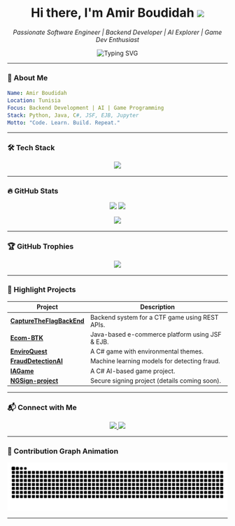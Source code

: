 
<h1 align="center">Hi there, I'm Amir Boudidah <img src="https://media.giphy.com/media/hvRJCLFzcasrR4ia7z/giphy.gif" width="30px"/></h1>

<p align="center">
  <em>Passionate Software Engineer | Backend Developer | AI Explorer | Game Dev Enthusiast</em>
</p>

<p align="center">
  <img src="https://readme-typing-svg.herokuapp.com?font=Fira+Code&size=24&duration=3000&pause=1000&color=F7F7F7&center=true&vCenter=true&width=435&lines=Hi+I'm+Hamir+Boudidah;Backend+Developer;AI+Explorer;Game+Dev+Enthusiast" alt="Typing SVG" />
</p>

---

### 🚀 About Me
```yaml
Name: Amir Boudidah
Location: Tunisia
Focus: Backend Development | AI | Game Programming
Stack: Python, Java, C#, JSF, EJB, Jupyter
Motto: "Code. Learn. Build. Repeat."
```

---

### 🛠️ Tech Stack

<p align="center">
  <img src="https://skillicons.dev/icons?i=python,java,cs,javascript,jupyter,git,docker,postgresql" />
</p>

---

### 🔥 GitHub Stats

<p align="center">
  <img src="https://github-readme-stats.vercel.app/api?username=boudidahamir&show_icons=true&theme=tokyonight&hide_border=true" width="48%"/>
  <img src="https://github-readme-streak-stats.herokuapp.com/?user=boudidahamir&theme=tokyonight&hide_border=true" width="48%"/>
</p>

<p align="center">
  <img src="https://github-readme-activity-graph.cyclic.app/graph?username=boudidahamir&theme=react-dark&hide_border=true" />
</p>

---

### 🏆 GitHub Trophies

<p align="center">
  <img src="https://github-profile-trophy.vercel.app/?username=boudidahamir&theme=algolia&no-frame=true&column=7" />
</p>

---

### 📂 Highlight Projects

| Project | Description |
|--------|-------------|
| [**CaptureTheFlagBackEnd**](https://github.com/boudidahamir/CaptureTheFlagBackEnd) | Backend system for a CTF game using REST APIs. |
| [**Ecom-BTK**](https://github.com/boudidahamir/Ecom-BTK) | Java-based e-commerce platform using JSF & EJB. |
| [**EnviroQuest**](https://github.com/boudidahamir/EnviroQuest) | A C# game with environmental themes. |
| [**FraudDetectionAI**](https://github.com/boudidahamir/FraudDetectionAI) | Machine learning models for detecting fraud. |
| [**IAGame**](https://github.com/boudidahamir/IAGame) | A C# AI-based game project. |
| [**NGSign-project**](https://github.com/boudidahamir/NGSign-project) | Secure signing project (details coming soon). |

---

### 📬 Connect with Me

<p align="center">
  <a href="https://www.linkedin.com/in/amir-boudidah-0b6474299?utm_source=share&utm_campaign=share_via&utm_content=profile&utm_medium=ios_app" target="_blank">
    <img src="https://img.shields.io/badge/LinkedIn-Amir%20Boudidah-0077B5?style=for-the-badge&logo=linkedin&logoColor=white"/>
  </a>
  <a href="mailto:amirboudiah@gmail.com">
    <img src="https://img.shields.io/badge/Gmail-amirboudiah@gmail.com-D14836?style=for-the-badge&logo=gmail&logoColor=white"/>
  </a>
</p>

---

### 🐍 Contribution Graph Animation

<p align="center">
  <img src="https://github.com/boudidahamir/boudidahamir/blob/output/github-contribution-grid-snake.svg" />
</p>

---

